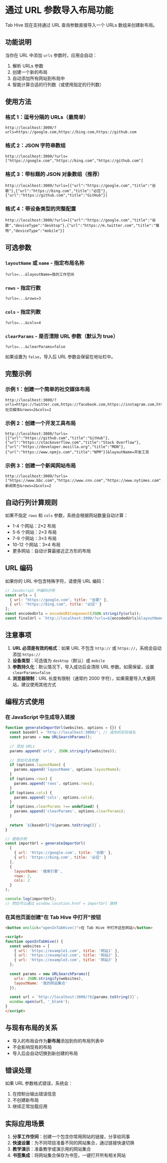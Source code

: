 # 通过 URL 参数导入布局功能

Tab Hive 现在支持通过 URL 查询参数直接导入一个 URLs 数组来创建新布局。

## 功能说明

当你在 URL 中添加 `urls` 参数时，应用会自动：
1. 解析 URLs 参数
2. 创建一个新的布局
3. 自动添加所有网站到布局中
4. 智能计算合适的行列数（或使用指定的行列数）

## 使用方法

### 格式 1：逗号分隔的 URLs（最简单）

```
http://localhost:3000/?urls=https://google.com,https://bing.com,https://github.com
```

### 格式 2：JSON 字符串数组

```
http://localhost:3000/?urls=["https://google.com","https://bing.com","https://github.com"]
```

### 格式 3：带标题的 JSON 对象数组（推荐）

```
http://localhost:3000/?urls=[{"url":"https://google.com","title":"谷歌"},{"url":"https://bing.com","title":"必应"},{"url":"https://github.com","title":"GitHub"}]
```

### 格式 4：带设备类型的完整配置

```
http://localhost:3000/?urls=[{"url":"https://google.com","title":"谷歌","deviceType":"desktop"},{"url":"https://m.twitter.com","title":"推特","deviceType":"mobile"}]
```

## 可选参数

### `layoutName` 或 `name` - 指定布局名称

```
?urls=...&layoutName=我的工作空间
```

### `rows` - 指定行数

```
?urls=...&rows=3
```

### `cols` - 指定列数

```
?urls=...&cols=4
```

### `clearParams` - 是否清除 URL 参数（默认为 true）

```
?urls=...&clearParams=false
```

如果设置为 `false`，导入后 URL 参数会保留在地址栏中。

## 完整示例

### 示例 1：创建一个简单的社交媒体布局

```
http://localhost:3000/?urls=https://twitter.com,https://facebook.com,https://instagram.com,https://linkedin.com&layoutName=社交媒体&rows=2&cols=2
```

### 示例 2：创建一个开发工具布局

```
http://localhost:3000/?urls=[{"url":"https://github.com","title":"GitHub"},{"url":"https://stackoverflow.com","title":"Stack Overflow"},{"url":"https://developer.mozilla.org","title":"MDN"},{"url":"https://www.npmjs.com","title":"NPM"}]&layoutName=开发工具
```

### 示例 3：创建一个新闻网站布局

```
http://localhost:3000/?urls=["https://www.bbc.com","https://www.cnn.com","https://www.nytimes.com","https://news.google.com"]&layoutName=新闻聚合&rows=2&cols=2
```

## 自动行列计算规则

如果不指定 `rows` 和 `cols` 参数，系统会根据网站数量自动计算：

- 1-4 个网站：2×2 布局
- 5-6 个网站：2×3 布局
- 7-9 个网站：3×3 布局
- 10-12 个网站：3×4 布局
- 更多网站：自动计算最接近正方形的布局

## URL 编码

如果你的 URL 中包含特殊字符，请使用 URL 编码：

```javascript
// JavaScript 中编码示例
const urls = [
  { url: "https://google.com", title: "谷歌" },
  { url: "https://bing.com", title: "必应" }
];
const encodedUrls = encodeURIComponent(JSON.stringify(urls));
const finalUrl = `http://localhost:3000/?urls=${encodedUrls}&layoutName=搜索引擎`;
```

## 注意事项

1. **URL 必须是有效的格式**：如果 URL 不包含 `http://` 或 `https://`，系统会自动添加 `https://`
2. **设备类型**：可选值为 `desktop`（默认）或 `mobile`
3. **参数持久化**：默认情况下，导入成功后会清除 URL 参数。如需保留，设置 `clearParams=false`
4. **浏览器限制**：URL 长度有限制（通常约 2000 字符），如果需要导入大量网站，建议使用其他方式

## 编程方式使用

### 在 JavaScript 中生成导入链接

```javascript
function generateImportUrl(websites, options = {}) {
  const baseUrl = 'http://localhost:3000/'; // 或你的实际域名
  const params = new URLSearchParams();
  
  // 添加 URLs
  params.append('urls', JSON.stringify(websites));
  
  // 添加可选参数
  if (options.layoutName) {
    params.append('layoutName', options.layoutName);
  }
  if (options.rows) {
    params.append('rows', options.rows);
  }
  if (options.cols) {
    params.append('cols', options.cols);
  }
  if (options.clearParams !== undefined) {
    params.append('clearParams', options.clearParams);
  }
  
  return `${baseUrl}?${params.toString()}`;
}

// 使用示例
const importUrl = generateImportUrl(
  [
    { url: 'https://google.com', title: '谷歌' },
    { url: 'https://bing.com', title: '必应' }
  ],
  {
    layoutName: '搜索引擎',
    rows: 2,
    cols: 2
  }
);

console.log(importUrl);
// 然后可以通过 window.location.href = importUrl 跳转
```

### 在其他页面创建"在 Tab Hive 中打开"按钮

```html
<button onclick="openInTabHive()">在 Tab Hive 中打开这些网站</button>

<script>
function openInTabHive() {
  const websites = [
    { url: 'https://example1.com', title: '网站1' },
    { url: 'https://example2.com', title: '网站2' },
    { url: 'https://example3.com', title: '网站3' }
  ];
  
  const params = new URLSearchParams({
    urls: JSON.stringify(websites),
    layoutName: '我的网站集合'
  });
  
  const url = `http://localhost:3000/?${params.toString()}`;
  window.open(url, '_blank');
}
</script>
```

## 与现有布局的关系

- 导入的布局会作为**新布局**添加到你的布局列表中
- 不会影响现有的布局
- 导入后会自动切换到新创建的布局

## 错误处理

如果 URL 参数格式错误，系统会：
1. 在控制台输出错误信息
2. 不创建新布局
3. 继续正常加载应用

## 实际应用场景

1. **分享工作空间**：创建一个包含你常用网站的链接，分享给同事
2. **快速设置**：为不同项目准备不同的网站集合，通过链接快速切换
3. **教学演示**：准备教学或演示用的网站集合
4. **书签集成**：将网站集合保存为书签，一键打开所有相关网站

